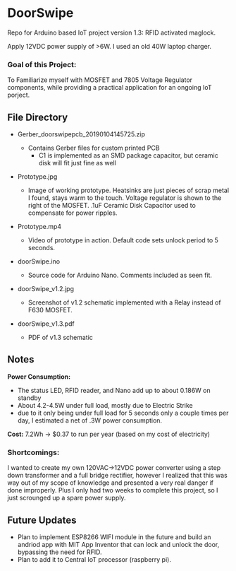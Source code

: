 # DoorSwipe
Repo for Arduino based IoT project version 1.3: RFID activated maglock.

Apply 12VDC power supply of >6W. I used an old 40W laptop charger.

### Goal of this Project:
To Familiarize myself with MOSFET and 7805 Voltage Regulator components, while providing a practical application for an ongoing IoT porject.


## File Directory
 - Gerber_doorswipepcb_20190104145725.zip
   - Contains Gerber files for custom printed PCB
     - C1 is implemented as an SMD package capacitor, but ceramic disk will fit just fine as well
 
 - Prototype.jpg
   - Image of working prototype. Heatsinks are just pieces of scrap metal I found, stays warm to the touch. Voltage regulator is shown to      the right of the MOSFET. .1uF Ceramic Disk Capacitor used to compensate for power ripples.
   
 - Prototype.mp4
   - Video of prototype in action. Default code sets unlock period to 5 seconds.
   
 - doorSwipe.ino
   - Source code for Arduino Nano. Comments included as seen fit.
   
 - doorSwipe_v1.2.jpg
   - Screenshot of v1.2 schematic implemented with a Relay instead of F630 MOSFET.
   
 - doorSwipe_v1.3.pdf
   - PDF of v1.3 schematic


## Notes
**Power Consumption:**
 - The status LED, RFID reader, and Nano add up to about 0.186W on standby
 - About 4.2-4.5W under full load, mostly due to Electric Strike
 - due to it only being under full load for 5 seconds only a couple times per day, I estimated a net of .3W power consumption.
 
 **Cost:** 7.2Wh -> $0.37 to run per year (based on my cost of electricity)
 
 ### Shortcomings:
 I wanted to create my own 120VAC->12VDC power converter using a step down transformer and a full bridge rectifier, however I realized that this was way out of my scope of knowledge and presented a very real danger if done improperly. Plus I only had two weeks to complete this project, so I just scrounged up a spare power supply.


## Future Updates
 - Plan to implement ESP8266 WIFI module in the future and build an andriod app with MIT App Inventor that can lock and unlock the door, bypassing the need for RFID.
 - Plan to add it to Central IoT processor (raspberry pi).
